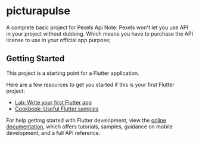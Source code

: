 # picturapulse

A complete basic project for Pexels Api
Note: Pexels won't let you use API in your project without dubbing. Which means you have to purchase the API license to use in your official app purpose;

## Getting Started

This project is a starting point for a Flutter application.

Here are a few resources to get you started if this is your first Flutter project:

- [Lab: Write your first Flutter app](https://docs.flutter.dev/get-started/codelab)
- [Cookbook: Useful Flutter samples](https://docs.flutter.dev/cookbook)

For help getting started with Flutter development, view the
[online documentation](https://docs.flutter.dev/), which offers tutorials,
samples, guidance on mobile development, and a full API reference.
